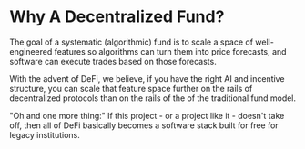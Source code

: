 # Why A Decentralized Fund?

The goal of a systematic (algorithmic) fund is to scale a space of well-engineered features so algorithms can turn them into price forecasts, and software can execute trades based on those forecasts.  

With the advent of DeFi, we believe, if you have the right AI and incentive structure, you can scale that feature space further on the rails of decentralized protocols than on the rails of the of the traditional fund model. 

"Oh and one more thing:"  If this project - or a project like it - doesn't take off, then all of DeFi basically becomes a software stack built for free for legacy institutions.  
